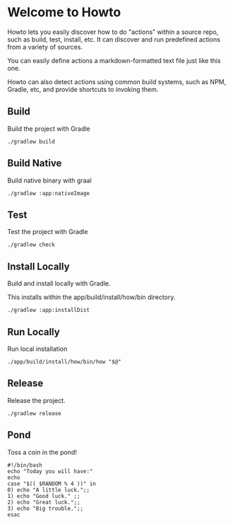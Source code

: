 
# Welcome to Howto

Howto lets you easily discover how to do "actions" within a source repo, such as build, test, install, etc.
It can discover and run predefined actions from a variety of sources.

You can easily define actions a markdown-formatted text file just like this one.

Howto can also detect actions using common build systems, such as NPM, Gradle, etc, and provide shortcuts to invoking them.

## Build

Build the project with Gradle

    ./gradlew build

## Build Native

Build native binary with graal

    ./gradlew :app:nativeImage

## Test

Test the project with Gradle

    ./gradlew check

## Install Locally

Build and install locally with Gradle.

This installs within the app/build/install/how/bin directory.

    ./gradlew :app:installDist

## Run Locally

Run local installation

    ./app/build/install/how/bin/how "$@"

## Release

Release the project.

    ./gradlew release

## Pond

Toss a coin in the pond!

    #!/bin/bash
    echo "Today you will have:"
    echo
    case "$(( $RANDOM % 4 ))" in
    0) echo "A little luck.";;
    1) echo "Good luck." ;;
    2) echo "Great luck.";;
    3) echo "Big trouble.";;
    esac